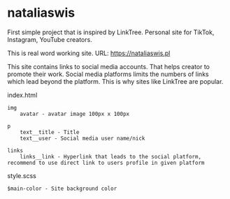 # nataliaswis
First simple project that is inspired by LinkTree. Personal site for TikTok, Instagram, YouTube creators.

This is real word working site.
URL: https://nataliaswis.pl

This site contains links to social media accounts. That helps creator to promote their work. Social media platforms limits the numbers of links which lead beyond the platform. This is why sites like LinkTree are popular.



index.html

    img
        avatar - avatar image 100px x 100px

    p
        text__title - Title
        text__user - Social media user name/nick

    links
        links__link - Hyperlink that leads to the social platform, recommend to use direct link to users profile in given platform



style.scss

    $main-color - Site background color